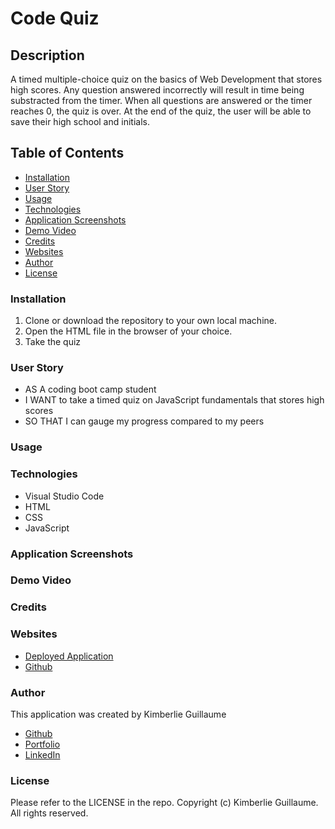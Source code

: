 # Code Quiz

## Description 

A timed multiple-choice quiz on the basics of Web Development that stores high scores. Any question answered incorrectly will result in time being substracted from the timer. When all questions are answered or the timer reaches 0, the quiz is over. At the end of the quiz, the user will be able to save their high school and initials. 

## Table of Contents

- [Installation](#installation)
- [User Story](#user-story)
- [Usage](#usage)
- [Technologies](#technologies)
- [Application Screenshots](#application-screenshots)
- [Demo Video](#demo-video)
- [Credits](#credits)
- [Websites](#websites)
- [Author](#author)
- [License](#license)

### Installation 

1. Clone or download the repository to your own local machine. 
2. Open the HTML file in the browser of your choice. 
3. Take the quiz 

### User Story

- AS A coding boot camp student
- I WANT to take a timed quiz on JavaScript fundamentals that stores high scores
- SO THAT I can gauge my progress compared to my peers

### Usage

### Technologies

- Visual Studio Code
- HTML
- CSS
- JavaScript 

### Application Screenshots

### Demo Video

### Credits

### Websites

- [Deployed Application]()
- [Github]()

### Author

This application was created by Kimberlie Guillaume

- [Github](https://github.com/kimberlie901)
- [Portfolio](https://kimberlie901.github.io/Professional_Portfolio/) 
- [LinkedIn](https://www.linkedin.com/in/kjguill1024/)

### License 

Please refer to the LICENSE in the repo.
Copyright (c) Kimberlie Guillaume. All rights reserved.